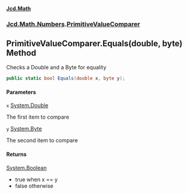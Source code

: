 #### [Jcd.Math](index.md 'index')
### [Jcd.Math.Numbers](Jcd.Math.Numbers.md 'Jcd.Math.Numbers').[PrimitiveValueComparer](Jcd.Math.Numbers.PrimitiveValueComparer.md 'Jcd.Math.Numbers.PrimitiveValueComparer')

## PrimitiveValueComparer.Equals(double, byte) Method

Checks a Double and a Byte for equality

```csharp
public static bool Equals(double x, byte y);
```
#### Parameters

<a name='Jcd.Math.Numbers.PrimitiveValueComparer.Equals(double,byte).x'></a>

`x` [System.Double](https://docs.microsoft.com/en-us/dotnet/api/System.Double 'System.Double')

The first item to compare

<a name='Jcd.Math.Numbers.PrimitiveValueComparer.Equals(double,byte).y'></a>

`y` [System.Byte](https://docs.microsoft.com/en-us/dotnet/api/System.Byte 'System.Byte')

The second item to compare

#### Returns
[System.Boolean](https://docs.microsoft.com/en-us/dotnet/api/System.Boolean 'System.Boolean')  
*  true when x == y  
*  false otherwise